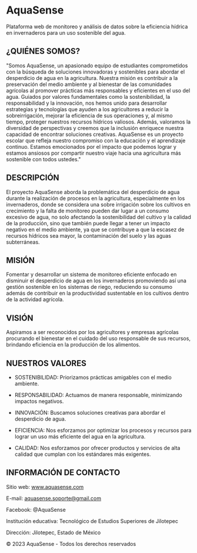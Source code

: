 # AquaSense
Plataforma web de monitoreo y análisis de datos sobre la eficiencia hídrica en invernaderos para un uso sostenible del agua.


## ¿QUIÉNES SOMOS?
"Somos AquaSense, un apasionado equipo de estudiantes comprometidos con la búsqueda de soluciones innovadoras y sostenibles para abordar el desperdicio de agua en la agricultura. Nuestra misión es contribuir a la preservación del medio ambiente y al bienestar de las comunidades agrícolas al promover prácticas más responsables y eficientes en el uso del agua. Guiados por valores fundamentales como la sostenibilidad, la responsabilidad y la innovación, nos hemos unido para desarrollar estrategias y tecnologías que ayuden a los agricultores a reducir la sobreirrigación, mejorar la eficiencia de sus operaciones y, al mismo tiempo, proteger nuestros recursos hídricos valiosos. Además, valoramos la diversidad de perspectivas y creemos que la inclusión enriquece nuestra capacidad de encontrar soluciones creativas. AquaSense es un proyecto escolar que refleja nuestro compromiso con la educación y el aprendizaje continuo. Estamos emocionados por el impacto que podemos lograr y estamos ansiosos por compartir nuestro viaje hacia una agricultura más sostenible con todos ustedes."


## DESCRIPCIÓN
El proyecto AquaSense aborda la problemática del desperdicio de agua durante la realización de procesos en la agricultura, especialmente en los invernaderos, donde se considera una sobre irrigación sobre los cultivos en crecimiento y la falta de monitoreo pueden dar lugar a un consumo excesivo de agua, no solo afectando la sostenibilidad del cultivo y la calidad de la producción, sino que también puede llegar a tener un impacto negativo en el medio ambiente, ya que se contribuye a que la escasez de recursos hídricos sea mayor, la contaminación del suelo y las aguas subterráneas.


## MISIÓN
Fomentar y desarrollar un sistema de monitoreo eficiente enfocado en disminuir el desperdicio de agua en los invernaderos promoviendo así una gestión sostenible en los sistemas de riego, reduciendo su consumo además de contribuir en la productividad sustentable en los cultivos dentro de la actividad agrícola.


## VISIÓN
Aspiramos a ser reconocidos por los agricultores y empresas agrícolas procurando el bienestar en el cuidado del uso responsable de sus recursos, brindando eficiencia en la producción de los alimentos.


## NUESTROS VALORES
- SOSTENIBILIDAD: Priorizamos prácticas amigables con el medio ambiente.

- RESPONSABILIDAD: Actuamos de manera responsable, minimizando impactos negativos.

- INNOVACIÓN: Buscamos soluciones creativas para abordar el desperdicio de agua.

- EFICIENCIA: Nos esforzamos por optimizar los procesos y recursos para lograr un uso más eficiente del agua en la agricultura.

- CALIDAD: Nos esforzamos por ofrecer productos y servicios de alta calidad que cumplan con los estándares más exigentes.


## INFORMACIÓN DE CONTACTO

Sitio web: www.aquasense.com

E-mail: aquasense.soporte@gmail.com

Facebook: @AquaSense

Institución educativa: Tecnológico de Estudios Superiores de Jilotepec

Dirección: Jilotepec, Estado de México

© 2023 AquaSense - Todos los derechos reservados
